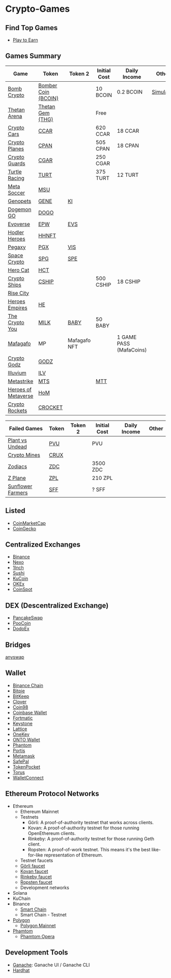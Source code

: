 # Crypto-Games

## Find Top Games
- [Play to Earn](https://playtoearn.net/blockchaingames)

## Games Summary

| Game                                          | Token                                                                                         | Token 2 | Initial Cost | Daily Income | Other                                         |
|-----------------------------------------------|-----------------------------------------------------------------------------------------------|---------|--------------|--------------|-----------------------------------------------|
| [Bomb Crypto](https://bombcrypto.io/)         | [Bomber Coin (BCOIN)](https://bscscan.com/address/0x00e1656e45f18ec6747F5a8496Fd39B50b38396D) |         | 10 BCOIN     | 0.2 BCOIN             | [Simulator](https://bombcryptosimulator.com/) |
| [Thetan Arena](https://thetanarena.com/)      | [Thetan Gem (THG)](https://bscscan.com/address/0x9fd87aefe02441b123c3c32466cd9db4c578618f)    |         | Free         |              |                                               |
| [Crypto Cars](https://cryptocars.me/)         | [CCAR](https://bscscan.com/token/0x50332bdca94673f33401776365b66cc4e81ac81d)                  |         | 620 CCAR     | 18 CCAR      |                                               |
| [Crypto Planes](https://cryptoplanes.me/)     | [CPAN](https://bscscan.com/token/0x04260673729c5f2b9894a467736f3d85f8d34fc8)                  |         | 505 CPAN     | 18 CPAN        |                                               |
| [Crypto Guards](https://cryptoguards.me/)     | [CGAR](https://bscscan.com/token/0x432C7cf1dE2b97a013f1130f199ed9d1363215BA)                  |         | 250 CGAR     |              |                                               |
| [Turtle Racing](https://www.turtleracing.io/)  | [TURT](https://bscscan.com/token/0xE786d5a4b985bfe5E371F8e94413cFb440f6618a)                   |  | 375 TURT             | 12 TURT             |
| [Meta Soccer](https://metasoccer.com/)        | [MSU](https://polygonscan.com/token/0xe8377a076adabb3f9838afb77bee96eac101ffb1)               |         |              |              |                                               |
| [Genopets](https://www.genopets.me/)          | [GENE]()                                                                                      | [KI]()  |              |              |                                               |
| [Dogemon GO](https://dogemongo.com/)          | [DOGO](https://bscscan.com/address/0x9E6B3E35c8f563B45d864f9Ff697A144ad28A371)                |         |              |              |                                               |
| [Evoverse](https://evoverse.app/pt/info/)     | [EPW]()                                                                                       | [EVS]() |              |              |                                               |
| [Hodler Heroes](https://hodlerheroes.org/pt/) | [HHNFT](https://coinmarketcap.com/currencies/hodler-heroes-nft/)                              |         |              |              |                                               |
| [Pegaxy](https://pegaxy.io/)                  | [PGX]()                                                                                       | [VIS]() |              |              |                                               |
| [Space Crypto](https://www.spacecrypto.io/)   | [SPG](https://bscscan.com/token/0x0ecaf010fc192e2d5cbeb4dfb1fee20fbd733aa1)                   | [SPE]() |              |              |
| [Hero Cat](https://www.herocat.io/)   | [HCT](https://bscscan.com/token/0x29A1e54DE0fCE58E1018535d30aF77A9d2D940c4)                   |         |              |              |
| [Crypto Ships](https://cryptoships.club/)     | [CSHIP](https://bscscan.com/token/0x6218079f1a5d50d3a8358093699b9943a662ef7c)                   |         | 500 CSHIP             | 18 CSHIP             |
| [Rise City](https://risecity.io/)             | []()                   |  |              |              |
| [Heroes Empires](https://heroesempires.com/)  | [HE](https://bscscan.com/token/0x20d39a5130f799b95b55a930e5b7ebc589ea9ed8)                   |  |              |              |
| [The Crypto You](https://thecryptoyou.io/home)  | [MILK](https://exchange.babyswap.finance/#/swap?outputCurrency=0xBf37f781473f3b50E82C668352984865eac9853f)                   | [BABY](https://exchange.babyswap.finance/#/swap?outputCurrency=0x53e562b9b7e5e94b81f10e96ee70ad06df3d2657) | 50 BABY             |              |
| [Mafagafo](https://mafagafo.com/)  | MP                   | Mafagafo NFT |              | 1 GAME PASS (MafaCoins)            |
| [Crypto Godz](https://cryptogodz.io/)  | [GODZ](https://bscscan.com/token/0xF0A8EcBCE8caADB7A07d1FcD0f87Ae1Bd688dF43)                   |  |              |              |
| [Illuvium](https://www.illuvium.io/)  | [ILV](https://www.binance.com/en/trade/ILV_USDT)                   |  |              |             |
| [Metastrike](https://metastrike.io/)  | [MTS]()                   |  | [MTT]()             |             |
| [Heroes of Metaverse](https://heroesofmetaverse.io/)  | [HoM]()                   |  |              |             |
| [Crypto Rockets](https://www.cryptorockets.me/)  | [CROCKET](https://bscscan.com/token/0xfb7d68be68f7d01c98472fdfb62ca2e10c6f6ee1)                   |  |              |             |






| Failed Games                                           | Token                                                                                         | Token 2 | Initial Cost | Daily Income | Other                                         |
|-----------------------------------------------|-----------------------------------------------------------------------------------------------|---------|--------------|--------------|-----------------------------------------------|
| [Plant vs Undead](https://plantvsundead.com/)             | [PVU](https://pancakeswap.finance/swap?outputCurrency=0x31471e0791fcdbe82fbf4c44943255e923f1b794)                   |         | PVU     |              |                                               |
| [Crypto Mines](https://cryptomines.app/)             | [CRUX](https://bscscan.com/address/0xe0191fefdd0d2b39b1a2e4e029ccda8a481b7995)                   |         |      |              |                                               |
| [Zodiacs](https://www.zodiacs.me)             | [ZDC](https://bscscan.com/token/0x5649e392a1bac3e21672203589adf8f6c99f8db3)                   |         | 3500 ZDC     |              |                                               |
| [Z Plane](https://www.zplane.me/)             | [ZPL](https://bscscan.com/token/)                   |         | 210 ZPL     |              |                                               |
| [Sunflower Farmers](https://sunflower-farmers.com/)  | [SFF](https://polygonscan.com/token/0xdf9B4b57865B403e08c85568442f95c26b7896b0#balances)                   |  | ? SFF              |             |



## Listed
- [CoinMarketCap](https://coinmarketcap.com/)
- [CoinGecko](https://www.coingecko.com/pt)

## Centralized Exchanges
- [Binance](https://www.binance.com/)
- [Nexo](https://nexo.io/)
- [1Inch](https://app.1inch.io/)
- [Sushi](https://app.sushi.com/)
- [KuCoin](https://trade.kucoin.com/)
- [OKEx](https://www.okex.com/pt-br/)
- [CoinSpot](https://www.coinspot.com.au/)

## DEX (Descentralized Exchange)
- [PancakeSwap](https://pancakeswap.finance/swap)
- [PooCoin](https://poocoin.app/)
- [DodoEx](https://dodoex.io/)

## Bridges
[anyswap](https://bsc.anyswap.exchange/bridge#/router)

## Wallet
- [Binance Chain](https://www.binance.com/en/wallet-direct)
- [Bitpie](https://bitpie.com/)
- [BitKeep](https://bitkeep.org/)
- [Clover](https://clover.finance/)
- [Coin98](https://coin98.com/)
- [Coinbase Wallet](https://www.coinbase.com/)
- [Fortmatic](https://fortmatic.com/)
- [Keystone](https://keyst.one/)
- [Lattice](https://gridplus.io/products/grid-lattice1)
- [OneKey]()
- [ONTO Wallet]()
- [Phantom](https://phantom.app/)
- [Portis]()
- [Metamask](https://metamask.io/)
- [SafePal]()
- [TokenPocket]()
- [Torus]()
- [WalletConnect]()

## Ethereum Protocol Networks

- Ethereum
  - Ethereum Mainnet 
  - Testnets
    - Görli: A proof-of-authority testnet that works across clients.
    - Kovan: A proof-of-authority testnet for those running OpenEthereum clients.
    - Rinkeby: A proof-of-authority testnet for those running Geth client.
    - Ropsten: A proof-of-work testnet. This means it's the best like-for-like representation of Ethereum. 
   - Testnet faucets
    - [Görli faucet](https://faucet.goerli.mudit.blog/)
    - [Kovan faucet](https://faucet.kovan.network/)
    - [Rinkeby faucet](https://faucet.rinkeby.io/)
    - [Ropsten faucet](https://faucet.ropsten.be/)
   - Development networks
- Solana
- KuChain
- Binance
  - [Smart Chain](https://academy.binance.com/pt/articles/connecting-metamask-to-binance-smart-chain)
  - Smart Chain - Testnet
- [Polygon](https://polygon.technology/)
  - [Polygon Mainnet](https://docs.polygon.technology/docs/develop/metamask/config-polygon-on-metamask/)
- [Phamtom](https://docs.fantom.foundation/)
  - [Phamtom Opera](https://docs.fantom.foundation/tutorials/set-up-metamask)

## Development Tools

- [Ganache](https://trufflesuite.com/ganache/): Ganache UI / Ganache CLI
- [Hardhat](https://hardhat.org/)
